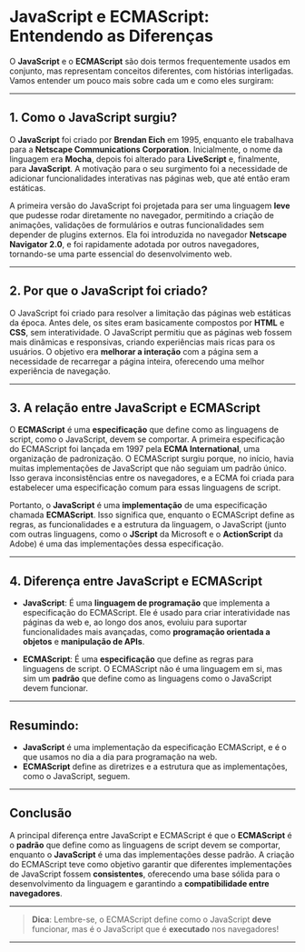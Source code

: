 # **JavaScript e ECMAScript: Entendendo as Diferenças**

O **JavaScript** e o **ECMAScript** são dois termos frequentemente usados em conjunto, mas representam conceitos diferentes, com histórias interligadas. Vamos entender um pouco mais sobre cada um e como eles surgiram:

---

## **1. Como o JavaScript surgiu?**

O **JavaScript** foi criado por **Brendan Eich** em 1995, enquanto ele trabalhava para a **Netscape Communications Corporation**. Inicialmente, o nome da linguagem era **Mocha**, depois foi alterado para **LiveScript** e, finalmente, para **JavaScript**. A motivação para o seu surgimento foi a necessidade de adicionar funcionalidades interativas nas páginas web, que até então eram estáticas.

A primeira versão do JavaScript foi projetada para ser uma linguagem **leve** que pudesse rodar diretamente no navegador, permitindo a criação de animações, validações de formulários e outras funcionalidades sem depender de plugins externos. Ela foi introduzida no navegador **Netscape Navigator 2.0**, e foi rapidamente adotada por outros navegadores, tornando-se uma parte essencial do desenvolvimento web.

---

## **2. Por que o JavaScript foi criado?**

O JavaScript foi criado para resolver a limitação das páginas web estáticas da época. Antes dele, os sites eram basicamente compostos por **HTML** e **CSS**, sem interatividade. O JavaScript permitiu que as páginas web fossem mais dinâmicas e responsivas, criando experiências mais ricas para os usuários. O objetivo era **melhorar a interação** com a página sem a necessidade de recarregar a página inteira, oferecendo uma melhor experiência de navegação.

---

## **3. A relação entre JavaScript e ECMAScript**

O **ECMAScript** é uma **especificação** que define como as linguagens de script, como o JavaScript, devem se comportar. A primeira especificação do ECMAScript foi lançada em 1997 pela **ECMA International**, uma organização de padronização. O ECMAScript surgiu porque, no início, havia muitas implementações de JavaScript que não seguiam um padrão único. Isso gerava inconsistências entre os navegadores, e a ECMA foi criada para estabelecer uma especificação comum para essas linguagens de script.

Portanto, o **JavaScript** é uma **implementação** de uma especificação chamada **ECMAScript**. Isso significa que, enquanto o ECMAScript define as regras, as funcionalidades e a estrutura da linguagem, o JavaScript (junto com outras linguagens, como o **JScript** da Microsoft e o **ActionScript** da Adobe) é uma das implementações dessa especificação.

---

## **4. Diferença entre JavaScript e ECMAScript**

- **JavaScript**: É uma **linguagem de programação** que implementa a especificação do ECMAScript. Ele é usado para criar interatividade nas páginas da web e, ao longo dos anos, evoluiu para suportar funcionalidades mais avançadas, como **programação orientada a objetos** e **manipulação de APIs**.

- **ECMAScript**: É uma **especificação** que define as regras para linguagens de script. O ECMAScript não é uma linguagem em si, mas sim um **padrão** que define como as linguagens como o JavaScript devem funcionar.

---

## **Resumindo:**

- **JavaScript** é uma implementação da especificação ECMAScript, e é o que usamos no dia a dia para programação na web.
- **ECMAScript** define as diretrizes e a estrutura que as implementações, como o JavaScript, seguem.

---

## **Conclusão**

A principal diferença entre JavaScript e ECMAScript é que o **ECMAScript** é o **padrão** que define como as linguagens de script devem se comportar, enquanto o **JavaScript** é uma das implementações desse padrão. A criação do ECMAScript teve como objetivo garantir que diferentes implementações de JavaScript fossem **consistentes**, oferecendo uma base sólida para o desenvolvimento da linguagem e garantindo a **compatibilidade entre navegadores**.

---

> **Dica**: Lembre-se, o ECMAScript define como o JavaScript **deve** funcionar, mas é o JavaScript que é **executado** nos navegadores!

---

